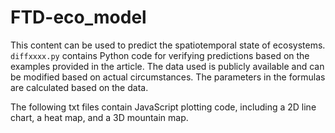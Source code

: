 # FTD-eco_model
This content can be used to predict the spatiotemporal state of ecosystems. `diffxxxx.py` contains Python code for verifying predictions based on the examples provided in the article. The data used is publicly available and can be modified based on actual circumstances. The parameters in the formulas are calculated based on the data.

The following txt files contain JavaScript plotting code, including a 2D line chart, a heat map, and a 3D mountain map.
